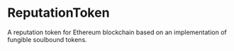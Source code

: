 # ReputationToken
A reputation token for Ethereum blockchain based on an implementation of fungible soulbound tokens.
